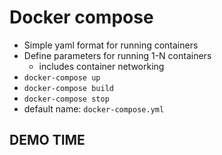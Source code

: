 # Docker compose
 - Simple yaml format for running containers
 - Define parameters for running 1-N containers
   - includes container networking
 - `docker-compose up`
 - `docker-compose build`
 - `docker-compose stop`
 - default name: `docker-compose.yml`

## DEMO TIME
